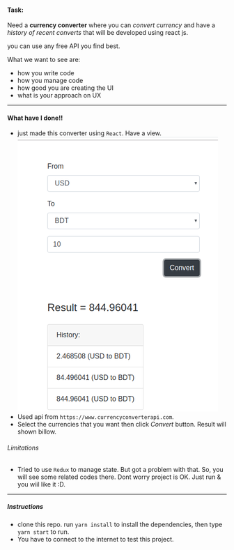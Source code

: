 #### Task:

Need a **currency converter** where you can 
_convert currency_ and have a _history of recent 
converts_ that will be developed using react js. 

you can use any free API you find best. 

What we want to see are:
- how you write code 
- how you manage code 
- how good you are creating the UI 
- what is your approach on UX 

---

#### **What have I done!!**
- just made this converter using `React`. Have a view.
![alt text](image/img1.png)
- Used api from `https://www.currencyconverterapi.com`.
- Select the currencies that you want then click _Convert_
button. Result will shown billow.

###### Limitations
- Tried to use `Redux` to manage state. But got a 
problem with that. So, you will see some related codes
there. Dont worry project is OK. Just run & you wiil
like it :D.

---
##### Instructions
- clone this repo. run `yarn install` to install the 
dependencies, then type `yarn start` to run.
- You have to connect to the internet to test this project.